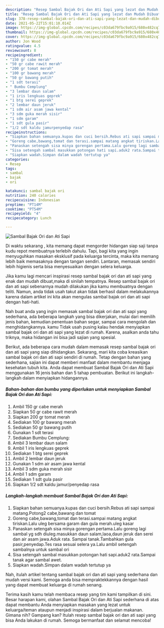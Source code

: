 ```yaml
---
description: "Resep Sambal Bajak Ori dan Ati Sapi yang lezat dan Mudah Dibuat"
title: "Resep Sambal Bajak Ori dan Ati Sapi yang lezat dan Mudah Dibuat"
slug: 378-resep-sambal-bajak-ori-dan-ati-sapi-yang-lezat-dan-mudah-dibuat
date: 2021-05-22T15:01:10.014Z
image: https://img-global.cpcdn.com/recipes/c03da679fbc9a915/680x482cq70/sambal-bajak-ori-dan-ati-sapi-foto-resep-utama.jpg
thumbnail: https://img-global.cpcdn.com/recipes/c03da679fbc9a915/680x482cq70/sambal-bajak-ori-dan-ati-sapi-foto-resep-utama.jpg
cover: https://img-global.cpcdn.com/recipes/c03da679fbc9a915/680x482cq70/sambal-bajak-ori-dan-ati-sapi-foto-resep-utama.jpg
author: Jon Wood
ratingvalue: 4.5
reviewcount: 8
recipeingredient:
- "150 gr cabe merah"
- "50 gr cabe rawit merah"
- "200 gr tomat merah"
- "100 gr bawang merah"
- "50 gr bawang putih"
- "1 sdt terasi"
- " Bumbu Cemplung"
- "3 lembar daun salam"
- "1 iris lengkuas geprek"
- "1 btg serei geprek"
- "2 lembar daun jeruk"
- "1 sdm air asam jawa kental"
- "3 sdm guka merah sisir"
- "1 sdm garam"
- "1 sdt gula pasir"
- "1/2 sdt kaldu jamurpenyedap rasa"
recipeinstructions:
- "Siapkan bahan semuanya.kupas dan cuci bersih.Rebus ati sapi sampai matang.Potong2 cabe,bawang dan tomat"
- "Goreng cabe,bawang,tomat dan terasi.sampai matang angkat tiriskan.Lalu uleg bersama garam dan gula merah.uleg kasar"
- "Panaskan setengah sisa minya gorengan pertama.Lalu goreng lagi sambal yg sdh diuleg.masukkan daun salam,laoa,daun jeruk dan serei dan air asam jawa.Aduk rata. Sampai tanak.Tambahkan gula pasir,penyedap.Tes rasa sesuai selera ya.Lalu ambil setengah sambalnya untuk sambal ori"
- "Sisa setengah sambal masukkan potongan hati sapi.aduk2 rata.Sampai tanak agar sambal awet."
- "Siapkan wadah.Simpan dalam wadah tertutup ya"
categories:
- Resep
tags:
- sambal
- bajak
- ori

katakunci: sambal bajak ori 
nutrition: 240 calories
recipecuisine: Indonesian
preptime: "PT14M"
cooktime: "PT54M"
recipeyield: "4"
recipecategory: Lunch

---
```



![Sambal Bajak Ori dan Ati Sapi](https://img-global.cpcdn.com/recipes/c03da679fbc9a915/680x482cq70/sambal-bajak-ori-dan-ati-sapi-foto-resep-utama.jpg)

Di waktu  sekarang , kita memang dapat mengorder hidangan siap saji tanpa kudu repot membuatnya terlebih dahulu. Tapi, bagi kita yang ingin menyuguhkan masakan eksklusif pada keluarga tercinta, maka kita memang lebih baik memasaknya dengan tangan sendiri. Lantaran, memasak sendiri lebih higienis serta bisa menyesuaikan dengan selera keluarga.

Jika kamu lagi mencari inspirasi resep sambal bajak ori dan ati sapi yang enak dan mudah dibuat,maka di sinilah tempatnya. Resep sambal bajak ori dan ati sapi  sebenarnya mudah dilakukan jika kamu membuatnya dengan teliti. Namun, anda tidak usah takut akan tidak berhasil dalam melakukannya 
karena dalam artikel ini kita akan mengulas sambal bajak ori dan ati sapi dengan hati-hati.  



Nah buat anda yang ingin memasak sambal bajak ori dan ati sapi yang sederhana, ada beberapa langkah yang bisa dikerjakan, mulai dari memilih jenis bahan, kemudian penentuan bahan segar, sampai cara mengolah dan menghidangkannya. kamu Tidak usah pusing kalau hendak menyiapkan sambal bajak ori dan ati sapi yang lezat di rumah. Karena, asalkan anda  tahu triknya, maka hidangan ini bisa jadi sajian yang spesial.

Berikut, ada beberapa cara mudah dalam memasak resep sambal bajak ori dan ati sapi yang siap dihidangkan. Sekarang, mari kita coba kreasikan sambal bajak ori dan ati sapi sendiri di rumah. Tetap dengan bahan yang sederhana, sajian ini dapat memberi manfaat dalam membantu menjaga kesehatan tubuh kita. Anda dapat membuat Sambal Bajak Ori dan Ati Sapi menggunakan 16 jenis bahan dan 5 tahap pembuatan. Berikut ini langkah-langkah dalam menyiapkan hidangannya.

<!--inarticleads1-->

##### Bahan-bahan dan bumbu yang diperlukan untuk menyiapkan Sambal Bajak Ori dan Ati Sapi:

1. Ambil 150 gr cabe merah
1. Siapkan 50 gr cabe rawit merah
1. Siapkan 200 gr tomat merah
1. Sediakan 100 gr bawang merah
1. Sediakan 50 gr bawang putih
1. Gunakan 1 sdt terasi
1. Sediakan  Bumbu Cemplung:
1. Ambil 3 lembar daun salam
1. Ambil 1 iris lengkuas geprek
1. Sediakan 1 btg serei geprek
1. Ambil 2 lembar daun jeruk
1. Gunakan 1 sdm air asam jawa kental
1. Ambil 3 sdm guka merah sisir
1. Ambil 1 sdm garam
1. Sediakan 1 sdt gula pasir
1. Siapkan 1/2 sdt kaldu jamur/penyedap rasa




<!--inarticleads2-->

##### Langkah-langkah membuat Sambal Bajak Ori dan Ati Sapi:

1. Siapkan bahan semuanya.kupas dan cuci bersih.Rebus ati sapi sampai matang.Potong2 cabe,bawang dan tomat
1. Goreng cabe,bawang,tomat dan terasi.sampai matang angkat tiriskan.Lalu uleg bersama garam dan gula merah.uleg kasar
1. Panaskan setengah sisa minya gorengan pertama.Lalu goreng lagi sambal yg sdh diuleg.masukkan daun salam,laoa,daun jeruk dan serei dan air asam jawa.Aduk rata. Sampai tanak.Tambahkan gula pasir,penyedap.Tes rasa sesuai selera ya.Lalu ambil setengah sambalnya untuk sambal ori
1. Sisa setengah sambal masukkan potongan hati sapi.aduk2 rata.Sampai tanak agar sambal awet.
1. Siapkan wadah.Simpan dalam wadah tertutup ya




Nah, itulah artikel tentang  sambal bajak ori dan ati sapi  yang sederhana dan mudah versi kami. Semoga anda bisa mempraktekkannya dengan hasil yang dapat membuat keluarga di rumah senang. 

Terima kasih kamu telah membaca resep yang tim kami tampilkan di sini. Besar harapan kami, olahan  Sambal Bajak Ori dan Ati Sapi sederhana di atas dapat membantu Anda menyiapkan masakan yang lezat untuk keluarga/teman ataupun menjadi inspirasi dalam berjualan makanan. Gimana nih? Gampang kan? Itulah resep sambal bajak ori dan ati sapi yang bisa Anda lakukan di rumah. Semoga bermanfaat dan selamat mencoba!

